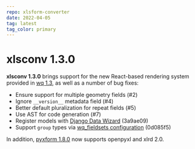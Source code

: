 ```yaml
---
repo: xlsform-converter
date: 2022-04-05
tag: latest
tag_color: primary
---
```


# xlsconv 1.3.0

**xlsconv 1.3.0** brings support for the new React-based rendering system provided in [wq 1.3](./wq-1.3.0.md), as well as a number of bug fixes:

 * Ensure support for multiple geometry fields (#2)
 * Ignore `__version__` metadata field (#4)
 * Better default pluralization for repeat fields (#5)
 * Use AST for code generation (#7)
 * Register models with [Django Data Wizard](https://github.com/wq/django-data-wizard) (3a9ae09)
 * Support `group` types via [wq_fieldsets configuration](../guides/organize-inputs-into-fieldsets.md) (0d085f5)

In addition, [pyxform 1.8.0](https://github.com/XLSForm/pyxform/releases/tag/v1.8.0) now supports openpyxl and xlrd 2.0.
